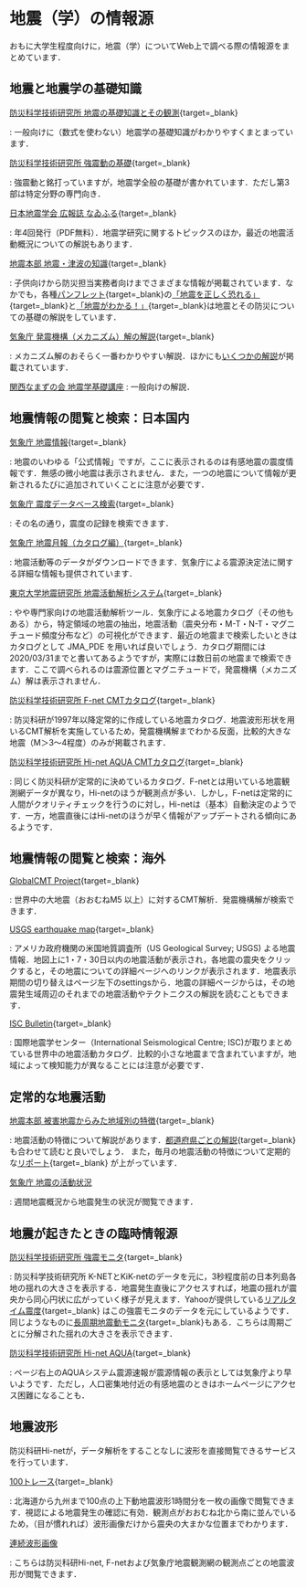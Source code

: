 # 地震（学）の情報源

おもに大学生程度向けに，地震（学）についてWeb上で調べる際の情報源をまとめています．

## 地震と地震学の基礎知識

[防災科学技術研究所 地震の基礎知識とその観測](https://www.hinet.bosai.go.jp/about_earthquake){target=_blank}

:    一般向けに（数式を使わない）地震学の基礎知識がわかりやすくまとまっています．

[防災科学技術研究所 強震動の基礎](https://www.kyoshin.bosai.go.jp/kyoshin/gk/publication){target=_blank}

:    強震動と銘打っていますが，地震学全般の基礎が書かれています．ただし第3部は特定分野の専門向き．

[日本地震学会 広報誌 なゐふる](https://www.zisin.jp/publications/naifuru.html){target=_blank}

:    年4回発行（PDF無料）．地震学研究に関するトピックスのほか，最近の地震活動概況についての解説もあります．

[地震本部 地震・津波の知識](https://jishin.go.jp/resource/){target=_blank}    

:    子供向けから防災担当実務者向けまでさまざまな情報が掲載されています．なかでも，各種[パンフレット](https://jishin.go.jp/resource/pamphret/){target=_blank}の[「地震を正しく恐れる」](https://www.jishin.go.jp/main/pamphlet/junior_highschool/junior_highschool_high.pdf){target=_blank}と[「地震がわかる！」](https://www.jishin.go.jp/main/pamphlet/wakaru_shiryo2/wakaru_shiryo2.pdf){target=_blank}は地震とその防災についての基礎の解説をしています．

[気象庁 発震機構（メカニズム）解の解説](https://www.data.jma.go.jp/svd/eqev/data/mech/kaisetu/model_gyaku.html){target=_blank}

:    メカニズム解のおそらく一番わかりやすい解説．ほかにも[いくつかの解説](https://www.data.jma.go.jp/svd/eqev/data/mech/index.html)が掲載されています．

[関西なまずの会 地震学基礎講座](http://namazunokai.starfree.jp/lecture.html)
:    一般向けの解説．


## 地震情報の閲覧と検索：日本国内

[気象庁 地震情報](https://www.jma.go.jp/jp/quake/){target=_blank}

:    地震のいわゆる「公式情報」ですが，ここに表示されるのは有感地震の震度情報です．無感の微小地震は表示されません．また，一つの地震について情報が更新されるたびに追加されていくことに注意が必要です．

[気象庁 震度データベース検索](https://www.data.jma.go.jp/svd/eqdb/data/shindo/index.php){target=_blank}

:    その名の通り，震度の記録を検索できます．

[気象庁 地震月報（カタログ編）](https://www.data.jma.go.jp/svd/eqev/data/bulletin/index.html){target=_blank}

:    地震活動等のデータがダウンロードできます．気象庁による震源決定法に関する詳細な情報も提供されています．

[東京大学地震研究所 地震活動解析システム](http://evrrss.eri.u-tokyo.ac.jp/db/index-j.html){target=_blank}

:    やや専門家向けの地震活動解析ツール．気象庁による地震カタログ（その他もある）から，特定領域の地震の抽出，地震活動（震央分布・M-T・N-T・マグニチュード頻度分布など）の可視化ができます．最近の地震まで検索したいときはカタログとして JMA_PDE を用いれば良いでしょう．カタログ期間には2020/03/31までと書いてあるようですが，実際には数日前の地震まで検索できます．ここで調べられるのは震源位置とマグニチュードで，発震機構（メカニズム）解は表示されません．

[防災科学技術研究所 F-net CMTカタログ](https://www.fnet.bosai.go.jp/event/search.php){target=_blank}

:    防災科研が1997年以降定常的に作成している地震カタログ．地震波形形状を用いるCMT解析を実施しているため，発震機構解までわかる反面，比較的大きな地震（M＞3〜4程度）のみが掲載されます．

[防災科学技術研究所 Hi-net AQUA CMTカタログ](https://www.hinet.bosai.go.jp/AQUA/aqua_catalogue.php?LANG=ja){target=_blank}

:    同じく防災科研が定常的に決めているカタログ．F-netとは用いている地震観測網データが異なり，Hi-netのほうが観測点が多い．しかし，F-netは定常的に人間がクオリティチェックを行うのに対し，Hi-netは（基本）自動決定のようです．一方，地震直後にはHi-netのほうが早く情報がアップデートされる傾向にあるようです．

## 地震情報の閲覧と検索：海外

[GlobalCMT Project](https://www.globalcmt.org/CMTsearch.html){target=_blank}

:    世界中の大地震（おおむねM5 以上）に対するCMT解析．発震機構解が検索できます．

[USGS earthquake map](https://earthquake.usgs.gov/earthquakes/map){target=_blank}

:    アメリカ政府機関の米国地質調査所（US Geological Survey; USGS) よる地震情報．地図上に1・7・30日以内の地震活動が表示され，各地震の震央をクリックすると，その地震についての詳細ページへのリンクが表示されます．地震表示期間の切り替えはページ左下のsettingsから．地震の詳細ページからは，その地震発生域周辺のそれまでの地震活動やテクトニクスの解説を読むこともできます．

[ISC Bulletin](https://doi.org/10.31905/D808B830){target=_blank} 

:    国際地震学センター（International Seismological Centre; ISC)が取りまとめている世界中の地震活動カタログ．比較的小さな地震まで含まれていますが，地域によって検知能力が異なることには注意が必要です．

## 定常的な地震活動

[地震本部 被害地震からみた地域別の特徴](https://jishin.go.jp/resource/seismicity_japan/){target=_blank}   

:    地震活動の特徴について解説があります．[都道府県ごとの解説](https://jishin.go.jp/regional_seismicity/){target=_blank}も合わせて読むと良いでしょう．
また，毎月の地震活動の特徴について定期的な[リポート](https://jishin.go.jp/evaluation/seismicity_monthly/){target=_blank} が上がっています．

[気象庁 地震の活動状況](https://www.data.jma.go.jp/svd/eqev/data/index.html)

:    週間地震概況から地震発生の状況が閲覧できます．

## 地震が起きたときの臨時情報源

[防災科学技術研究所 強震モニタ](http://www.kmoni.bosai.go.jp/){target=_blank}

:    防災科学技術研究所 K-NETとKiK-netのデータを元に，3秒程度前の日本列島各地の揺れの大きさを表示する．地震発生直後にアクセスすれば，地震の揺れが震央から同心円状に広がっていく様子が見えます．Yahooが提供している[リアルタイム震度](https://typhoon.yahoo.co.jp/weather/jp/earthquake/kyoshin/){target=_blank} はこの強震モニタのデータを元にしているようです．同じようなものに[長周期地震動モニタ](https://www.lmoni.bosai.go.jp/monitor/){target=_blank}もある．こちらは周期ごとに分解された揺れの大きさを表示できます．


[防災科学技術研究所 Hi-net AQUA](https://www.hinet.bosai.go.jp/){target=_blank}

:    ページ右上のAQUAシステム震源速報が震源情報の表示としては気象庁より早いようです．ただし，人口密集地付近の有感地震のときはホームページにアクセス困難になることも．

## 地震波形

防災科研Hi-netが，データ解析をすることなしに波形を直接閲覧できるサービスを行っています．


[100トレース](https://www.hinet.bosai.go.jp/mtrace/?tm=&pv=&eq=&LANG=ja){target=_blank}

:    北海道から九州まで100点の上下動地震波形1時間分を一枚の画像で閲覧できます．視認による地震発生の確認に有効．観測点がおおむね北から南に並んでいるため，（目が慣れれば）波形画像だけから震央の大まかな位置までわかります．

[連続波形画像](https://www.hinet.bosai.go.jp/strace/?LANG=ja)

:    こちらは防災科研Hi-net, F-netおよび気象庁地震観測網の観測点ごとの地震波形が閲覧できます．
